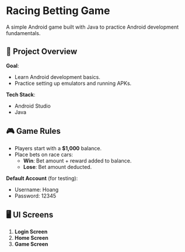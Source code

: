 # Racing Betting Game  

A simple Android game built with Java to practice Android development fundamentals.  

## 📌 Project Overview  
**Goal**:  
- Learn Android development basics.  
- Practice setting up emulators and running APKs.  

**Tech Stack**:  
- Android Studio  
- Java  

## 🎮 Game Rules  
- Players start with a **$1,000** balance.  
- Place bets on race cars:  
  - **Win**: Bet amount + reward added to balance.  
  - **Lose**: Bet amount deducted.  

**Default Account** (for testing):  
- Username: Hoang
- Password: 12345
## 🖥️ UI Screens  
1. **Login Screen**  
2. **Home Screen**  
3. **Game Screen** 
